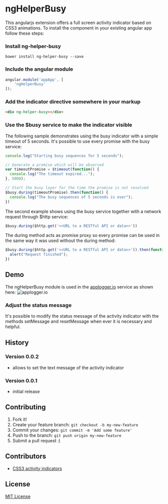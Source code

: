 # ngHelperBusy

This angularjs extension offers a full screen activity indicator based on CSS3 animations. To install the component in your existing angular app follow these steps:

### Install ng-helper-busy 
```
bower install ng-helper-busy --save
```

### Include the angular module
```javascript
angular.module('appApp', [
    'ngHelperBusy'
]);
```

### Add the indicator directive somewhere in your markup
```html
<div ng-helper-busy></div>
```

### Use the $busy service to make the indicator visible

The following sample demonstrates using the busy indicator with a simple timeout of 5 seconds. It's possible to use every promise with the busy service:
```javascript
console.log("Starting busy sequences for 5 seconds");

// Generate a promise which will be observed
var timeoutPromise = $timeout(function() {
  console.log("The timeout expired...");
}, 5000);

// Start the busy layer for the time the promise is not resolved
$busy.during(timeoutPromise).then(function() {
  console.log("The busy sequences of 5 seconds is over");
})
```

The second example shows using the busy service together with a network request through $http service:
```javascript
$busy.during($http.get('<<URL to a RESTful API or data>>'))
```

The during method acts as promise proxy so every promise can be used in the same way it was used without the during method:
```javascript
$busy.during($http.get('<<URL to a RESTful API or data>>')).then(function(data) {
  alert("Request finished");
})
```

## Demo
The ngHelperBusy module is used in the [applogger.io](https://applogger.io) service as shown here:
![applogger.io](https://applogger.blob.core.windows.net/public/applogger-nghelper.png)

### Adjust the status message

It's possible to modify the status message of the activity indicator with the methods setMessage and resetMessage when ever
it is necessary and helpful.

## History

### Version 0.0.2

* allows to set the text message of the activity indicator

### Version 0.0.1

* initial release

## Contributing

1. Fork it!
2. Create your feature branch: `git checkout -b my-new-feature`
3. Commit your changes: `git commit -m 'Add some feature'`
4. Push to the branch: `git push origin my-new-feature`
5. Submit a pull request :)

## Contributors

* [CSS3 activity indicators](https://github.com/lukehaas/css-loaders)

## License

[MIT License](https://github.com/lukehaas/css-loaders/blob/step2/LICENSE)
